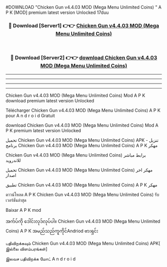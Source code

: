 #DOWNLOAD "Chicken Gun v4.4.03 MOD (Mega Menu Unlimited Coins) " A P K [MOD] premium latest version Unlocked 17duu 



<div align="center">

<h3>🔴 Download [Server1] 👉👉 <a href="https://apkdownload12.web.app/?title=Chicken Gun v4.4.03 MOD (Mega Menu Unlimited Coins) ">Chicken Gun v4.4.03 MOD (Mega Menu Unlimited Coins)  </a></h3><br>

<h3>🔴 Download [Server2] 👉👉 <a href="https://apkdownload12.web.app/?title=Chicken Gun v4.4.03 MOD (Mega Menu Unlimited Coins) ">download Chicken Gun v4.4.03 MOD (Mega Menu Unlimited Coins)  </a></h3>
</div>


----------------------------------------------------------

----------------------------------------------------------

----------------------------------------------------------

----------------------------------------------------------


Chicken Gun v4.4.03 MOD (Mega Menu Unlimited Coins)  Mod A P K download premium latest version Unlocked

Télécharger  Chicken Gun v4.4.03 MOD (Mega Menu Unlimited Coins)  A P K pour A n d r o i d Gratuit

download Chicken Gun v4.4.03 MOD (Mega Menu Unlimited Coins)  Mod A P K premium latest version Unlocked

تحميل Chicken Gun v4.4.03 MOD (Mega Menu Unlimited Coins)  APK - تنزيل برنامج Chicken Gun v4.4.03 MOD (Mega Menu Unlimited Coins)  A P K مهكر

Chicken Gun v4.4.03 MOD (Mega Menu Unlimited Coins)  برابط مباشر للاندرويد

تحميل Chicken Gun v4.4.03 MOD (Mega Menu Unlimited Coins)  مهكر اخر اصدار

تطبيق Chicken Gun v4.4.03 MOD (Mega Menu Unlimited Coins)  A P K مهكر

ดาวน์โหลด A P K Chicken Gun v4.4.03 MOD (Mega Menu Unlimited Coins)  รับเวอร์ชันล่าสุด

Baixar A P K mod

အက်ပ်ကို ဒေါင်းလုဒ်လုပ်ပါ။ Chicken Gun v4.4.03 MOD (Mega Menu Unlimited Coins)  A P K အမည်သည်ကူကိုင်Andriod ဗားရှင်း

பதிவிறக்கவும் Chicken Gun v4.4.03 MOD (Mega Menu Unlimited Coins)  APK[ இல்லை விளம்பரங்கள்] 
 
இலவச பதிவிறக்க மோட் A n d r o i d



